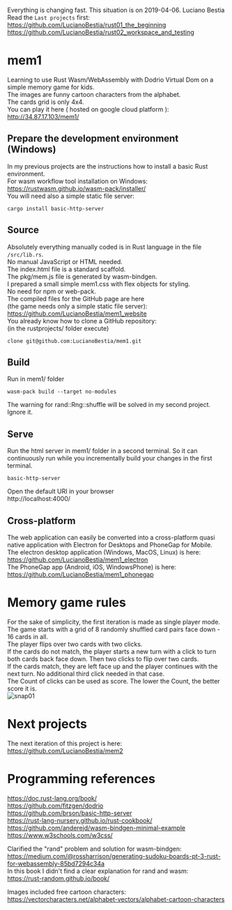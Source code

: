 Everything is changing fast. This situation is on 2019-04-06. Luciano Bestia  
Read the `Last projects` first:  
https://github.com/LucianoBestia/rust01_the_beginning  
https://github.com/LucianoBestia/rust02_workspace_and_testing  
# mem1
Learning to use Rust Wasm/WebAssembly with Dodrio Virtual Dom on a simple memory game for kids.  
The images are funny cartoon characters from the alphabet.  
The cards grid is only 4x4.  
You can play it here ( hosted on google cloud platform ):  
http://34.87.17.103/mem1/  
## Prepare the development environment (Windows)  
In my previous projects are the instructions how to install a basic Rust environment.  
For wasm workflow tool installation on Windows:  
https://rustwasm.github.io/wasm-pack/installer/  
You will need also a simple static file server:  
```
cargo install basic-http-server
```

## Source
Absolutely everything manually coded is in Rust language in the file `/src/lib.rs`.  
No manual JavaScript or HTML needed.  
The index.html file is a standard scaffold.  
The pkg/mem.js file is generated by wasm-bindgen.  
I prepared a small simple mem1.css with flex objects for styling.   
No need for npm or web-pack.  
The compiled files for the GitHub page are here  
(the game needs only a simple static file server):  
https://github.com/LucianoBestia/mem1_website  
You already know how to clone a GitHub repository:  
(in the rustprojects/ folder execute)  
```
clone git@github.com:LucianoBestia/mem1.git
```
## Build
Run in mem1/ folder
```
wasm-pack build --target no-modules
```
The warning for rand::Rng::shuffle will be solved in my second project. Ignore it.  
## Serve
Run the html server in mem1/ folder in a second terminal.
So it can continuously run while you incrementally build your changes in the first terminal.
```
basic-http-server
```
Open the default URI in your browser  
http://localhost:4000/  
## Cross-platform  
The web application can easily be converted into a cross-platform quasi native application with Electron for Desktops and PhoneGap for Mobile.  
The electron desktop application (Windows, MacOS, Linux) is here:  
https://github.com/LucianoBestia/mem1_electron  
The PhoneGap app (Android, iOS, WindowsPhone) is here:  
https://github.com/LucianoBestia/mem1_phonegap  

# Memory game rules
For the sake of simplicity, the first iteration is made as single player mode.  
The game starts with a grid of 8 randomly shuffled card pairs face down - 16 cards in all.  
The player flips over two cards with two clicks.  
If the cards do not match, the player starts a new turn with a click to turn both cards back face down. Then two clicks to flip over two cards.  
If the cards match, they are left face up and the player continues with the next turn. No additional third click needed in that case.  
The Count of clicks can be used as score. The lower the Count, the better score it is.  
![snap01](https://user-images.githubusercontent.com/31509965/55587238-181e8200-5755-11e9-88eb-f8fb62be581e.png)
# Next projects
The next iteration of this project is here:  
https://github.com/LucianoBestia/mem2  
# Programming references
https://doc.rust-lang.org/book/  
https://github.com/fitzgen/dodrio  
https://github.com/brson/basic-http-server    
https://rust-lang-nursery.github.io/rust-cookbook/    
https://github.com/anderejd/wasm-bindgen-minimal-example  
https://www.w3schools.com/w3css/  

Clarified the "rand" problem and solution for wasm-bindgen:  
https://medium.com/@rossharrison/generating-sudoku-boards-pt-3-rust-for-webassembly-85bd7294c34a  
In this book I didn't find a clear explanation for rand and wasm:  
https://rust-random.github.io/book/  

Images included free cartoon characters:  
https://vectorcharacters.net/alphabet-vectors/alphabet-cartoon-characters  


